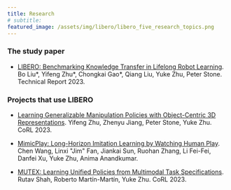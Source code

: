 ```yaml
---
title: Research
# subtitle: 
featured_image: /assets/img/libero/libero_five_research_topics.png
---
```


### The study paper

- [LIBERO: Benchmarking Knowledge Transfer in Lifelong Robot Learning](https://arxiv.org/abs/2306.03310). Bo Liu\*, Yifeng Zhu\*, Chongkai Gao\*, Qiang Liu, Yuke Zhu, Peter Stone. Technical Report 2023.

### Projects that use LIBERO

- [Learning Generalizable Manipulation Policies with Object-Centric 3D Representations](https://openreview.net/forum?id=9SM6l0HyY_). Yifeng Zhu, Zhenyu Jiang, Peter Stone, Yuke Zhu. CoRL 2023.

- [MimicPlay: Long-Horizon Imitation Learning by Watching Human Play](https://mimic-play.github.io/). Chen Wang, Linxi "Jim" Fan, Jiankai Sun, Ruohan Zhang, Li Fei-Fei, Danfei Xu, Yuke Zhu, Anima Anandkumar.

- [MUTEX: Learning Unified Policies from Multimodal Task Specifications](https://arxiv.org/abs/2309.14320). Rutav Shah, Roberto Martín-Martín, Yuke Zhu. CoRL 2023.

